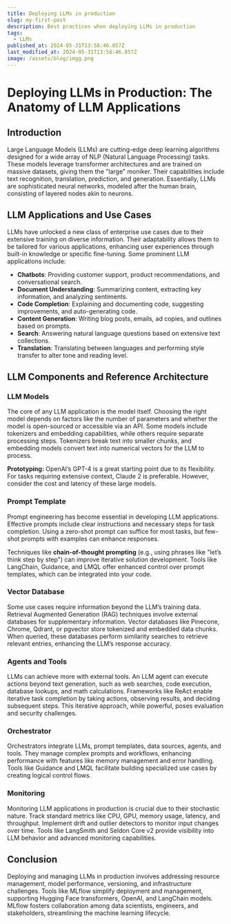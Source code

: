 ```yaml
---
title: Deploying LLMs in production
slug: my-first-post
description: Best practices when deploying LLMs in production
tags:
  - LLMs
published_at: 2024-05-31T13:58:46.857Z
last_modified_at: 2024-05-31T13:58:46.857Z
image: /assets/blog/imgg.png
---
```



# Deploying LLMs in Production: The Anatomy of LLM Applications

## Introduction
Large Language Models (LLMs) are cutting-edge deep learning algorithms designed for a wide array of NLP (Natural Language Processing) tasks. These models leverage transformer architectures and are trained on massive datasets, giving them the "large" moniker. Their capabilities include text recognition, translation, prediction, and generation. Essentially, LLMs are sophisticated neural networks, modeled after the human brain, consisting of layered nodes akin to neurons.

## LLM Applications and Use Cases
LLMs have unlocked a new class of enterprise use cases due to their extensive training on diverse information. Their adaptability allows them to be tailored for various applications, enhancing user experiences through built-in knowledge or specific fine-tuning. Some prominent LLM applications include:

- **Chatbots**: Providing customer support, product recommendations, and conversational search.
- **Document Understanding**: Summarizing content, extracting key information, and analyzing sentiments.
- **Code Completion**: Explaining and documenting code, suggesting improvements, and auto-generating code.
- **Content Generation**: Writing blog posts, emails, ad copies, and outlines based on prompts.
- **Search**: Answering natural language questions based on extensive text collections.
- **Translation**: Translating between languages and performing style transfer to alter tone and reading level.

## LLM Components and Reference Architecture
### LLM Models
The core of any LLM application is the model itself. Choosing the right model depends on factors like the number of parameters and whether the model is open-sourced or accessible via an API. Some models include tokenizers and embedding capabilities, while others require separate processing steps. Tokenizers break text into smaller chunks, and embedding models convert text into numerical vectors for the LLM to process.

**Prototyping:** OpenAI’s GPT-4 is a great starting point due to its flexibility. For tasks requiring extensive context, Claude 2 is preferable. However, consider the cost and latency of these large models.

### Prompt Template
Prompt engineering has become essential in developing LLM applications. Effective prompts include clear instructions and necessary steps for task completion. Using a zero-shot prompt can suffice for most tasks, but few-shot prompts with examples can enhance responses. 

Techniques like **chain-of-thought prompting** (e.g., using phrases like "let’s think step by step") can improve iterative solution development. Tools like LangChain, Guidance, and LMQL offer enhanced control over prompt templates, which can be integrated into your code.

### Vector Database
Some use cases require information beyond the LLM’s training data. Retrieval Augmented Generation (RAG) techniques involve external databases for supplementary information. Vector databases like Pinecone, Chrome, Qdrant, or pgvector store tokenized and embedded data chunks. When queried, these databases perform similarity searches to retrieve relevant entries, enhancing the LLM’s response accuracy.

### Agents and Tools
LLMs can achieve more with external tools. An LLM agent can execute actions beyond text generation, such as web searches, code execution, database lookups, and math calculations. Frameworks like ReAct enable iterative task completion by taking actions, observing results, and deciding subsequent steps. This iterative approach, while powerful, poses evaluation and security challenges.

### Orchestrator
Orchestrators integrate LLMs, prompt templates, data sources, agents, and tools. They manage complex prompts and workflows, enhancing performance with features like memory management and error handling. Tools like Guidance and LMQL facilitate building specialized use cases by creating logical control flows.

### Monitoring
Monitoring LLM applications in production is crucial due to their stochastic nature. Track standard metrics like CPU, GPU, memory usage, latency, and throughput. Implement drift and outlier detectors to monitor input changes over time. Tools like LangSmith and Seldon Core v2 provide visibility into LLM behavior and advanced monitoring capabilities.

## Conclusion
Deploying and managing LLMs in production involves addressing resource management, model performance, versioning, and infrastructure challenges. Tools like MLflow simplify deployment and management, supporting Hugging Face transformers, OpenAI, and LangChain models. MLflow fosters collaboration among data scientists, engineers, and stakeholders, streamlining the machine learning lifecycle.

